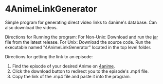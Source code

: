 # 4AnimeLinkGenerator
Simple program for generating direct video links to 4anime's database. Can also download the videos.

Directions for Running the program:
  For Non-Unix:
    Download and run the [jar](https://github.com/kevintram/4AnimeLinkGenerator/releases/download/v2/4AnimeLinkGenerator.jar) file from the latest release. 
  For Unix: 
    Download the source code.
    Run the executable named "4AnimeLinkGenerator" located in the top level folder.

Directions for getting the link to an episode:
1. Find the episode of your desired Anime on [4anime](https://4anime.to/).
2. Click the download button to redirect you to the episode's .mp4 file.
3. Copy the link of the .mp4 file and paste it into the program.
